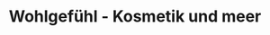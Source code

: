 ---
title: "Wohlgefühl - Kosmetik und meer"
url: /lensahn/wohlgefuehl-kosmetik-und-meer/
shop: Kosmetik
---